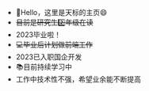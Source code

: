 <!---
TianbiaoLi/TianbiaoLi is a ✨ special ✨ repository because its `README.md` (this file) appears on your GitHub profile.
You can click the Preview link to take a look at your changes.
--->
- 👋Hello，这里是天标的主页:smile:
- ~~目前是研究生:two:年级在读~~
- 2023毕业啦！
- ~~:computer:毕业后计划做前端工作~~
- 2023已入职国企开发
- :books:目前持续学习中
- 工作中技术性不强，希望业余能不断提高

